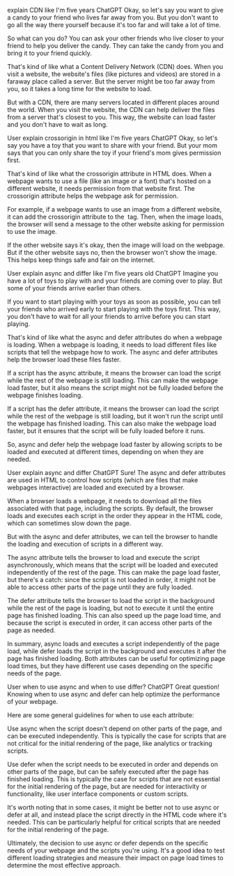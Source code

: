 explain CDN like I'm five years
ChatGPT
Okay, so let's say you want to give a candy to your friend who lives far away from you. But you don't want to go all the way there yourself because it's too far and will take a lot of time.

So what can you do? You can ask your other friends who live closer to your friend to help you deliver the candy. They can take the candy from you and bring it to your friend quickly.

That's kind of like what a Content Delivery Network (CDN) does. When you visit a website, the website's files (like pictures and videos) are stored in a faraway place called a server. But the server might be too far away from you, so it takes a long time for the website to load.

But with a CDN, there are many servers located in different places around the world. When you visit the website, the CDN can help deliver the files from a server that's closest to you. This way, the website can load faster and you don't have to wait as long.





User
explain  crossorigin in html like I'm five years
ChatGPT
Okay, so let's say you have a toy that you want to share with your friend. But your mom says that you can only share the toy if your friend's mom gives permission first.

That's kind of like what the crossorigin attribute in HTML does. When a webpage wants to use a file (like an image or a font) that's hosted on a different website, it needs permission from that website first. The crossorigin attribute helps the webpage ask for permission.

For example, if a webpage wants to use an image from a different website, it can add the crossorigin attribute to the <img> tag. Then, when the image loads, the browser will send a message to the other website asking for permission to use the image.

If the other website says it's okay, then the image will load on the webpage. But if the other website says no, then the browser won't show the image. This helps keep things safe and fair on the internet.





User
explain async and differ like I'm five years old
ChatGPT
Imagine you have a lot of toys to play with and your friends are coming over to play. But some of your friends arrive earlier than others.

If you want to start playing with your toys as soon as possible, you can tell your friends who arrived early to start playing with the toys first. This way, you don't have to wait for all your friends to arrive before you can start playing.

That's kind of like what the async and defer attributes do when a webpage is loading. When a webpage is loading, it needs to load different files like scripts that tell the webpage how to work. The async and defer attributes help the browser load these files faster.

If a script has the async attribute, it means the browser can load the script while the rest of the webpage is still loading. This can make the webpage load faster, but it also means the script might not be fully loaded before the webpage finishes loading.

If a script has the defer attribute, it means the browser can load the script while the rest of the webpage is still loading, but it won't run the script until the webpage has finished loading. This can also make the webpage load faster, but it ensures that the script will be fully loaded before it runs.

So, async and defer help the webpage load faster by allowing scripts to be loaded and executed at different times, depending on when they are needed.





User
explain async and differ
ChatGPT
Sure! The async and defer attributes are used in HTML to control how scripts (which are files that make webpages interactive) are loaded and executed by a browser.

When a browser loads a webpage, it needs to download all the files associated with that page, including the scripts. By default, the browser loads and executes each script in the order they appear in the HTML code, which can sometimes slow down the page.

But with the async and defer attributes, we can tell the browser to handle the loading and execution of scripts in a different way.

The async attribute tells the browser to load and execute the script asynchronously, which means that the script will be loaded and executed independently of the rest of the page. This can make the page load faster, but there's a catch: since the script is not loaded in order, it might not be able to access other parts of the page until they are fully loaded.

The defer attribute tells the browser to load the script in the background while the rest of the page is loading, but not to execute it until the entire page has finished loading. This can also speed up the page load time, and because the script is executed in order, it can access other parts of the page as needed.

In summary, async loads and executes a script independently of the page load, while defer loads the script in the background and executes it after the page has finished loading. Both attributes can be useful for optimizing page load times, but they have different use cases depending on the specific needs of the page.





User
when to use async and when to use differ?
ChatGPT
Great question! Knowing when to use async and defer can help optimize the performance of your webpage.

Here are some general guidelines for when to use each attribute:

Use async when the script doesn't depend on other parts of the page, and can be executed independently. This is typically the case for scripts that are not critical for the initial rendering of the page, like analytics or tracking scripts.

Use defer when the script needs to be executed in order and depends on other parts of the page, but can be safely executed after the page has finished loading. This is typically the case for scripts that are not essential for the initial rendering of the page, but are needed for interactivity or functionality, like user interface components or custom scripts.

It's worth noting that in some cases, it might be better not to use async or defer at all, and instead place the script directly in the HTML code where it's needed. This can be particularly helpful for critical scripts that are needed for the initial rendering of the page.

Ultimately, the decision to use async or defer depends on the specific needs of your webpage and the scripts you're using. It's a good idea to test different loading strategies and measure their impact on page load times to determine the most effective approach.

